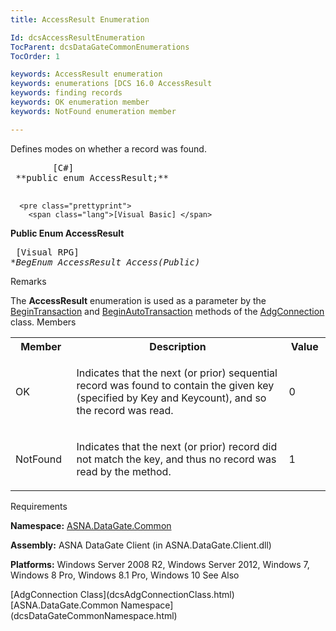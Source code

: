 ```yaml
---
title: AccessResult Enumeration

Id: dcsAccessResultEnumeration
TocParent: dcsDataGateCommonEnumerations
TocOrder: 1

keywords: AccessResult enumeration
keywords: enumerations [DCS 16.0 AccessResult
keywords: finding records
keywords: OK enumeration member
keywords: NotFound enumeration member

---
```


Defines modes on whether a record was found.
<pre class="prettyprint">
        <span class="lang">[C#]</span>
 **public enum AccessResult;** 
      </pre>
      <pre class="prettyprint">
        <span class="lang">[Visual Basic] </span>
 **Public Enum AccessResult** 
      </pre>
      <pre class="prettyprint">
        <span class="lang">[Visual RPG]</span>
 **BegEnum AccessResult Access(*Public)** 
      </pre>

Remarks

The <span> **AccessResult** </span> enumeration is used as a parameter by the [ BeginTransaction](dcsAdgConnectionClassBeginTransactionMethodMain.html) and [ BeginAutoTransaction](dcsAdgConnectionClassBeginAutoTransactionMethodMain.html) methods of the [AdgConnection](dcsAdgConnectionClass.html) class.
Members

<table class="dtTABLE" id="Table3" cellspacing="0">
          <colgroup span="1">
            <col align="center" span="1" width="12%" style="FONT-WEIGHT: bold" />
            <col span="1" width="60%" />
            <col align="center" span="1" width="10%" />
          </colgroup>
          <tr>
            <th colspan="1" rowspan="1">
							Member</th>
            <th colspan="1" rowspan="1">
							Description</th>
            <th colspan="1" rowspan="1">
							Value</th>
          </tr>
          <tr>
            <td colspan="1" rowspan="1">

OK
</td>
            <td colspan="1" rowspan="1">

Indicates that the next (or prior) sequential record was found to contain the given key (specified by Key and Keycount), and so the record was read.
</td>
            <td colspan="1" rowspan="1">

0
</td>
          </tr>
          <tr>
            <td colspan="1" rowspan="1">

NotFound
</td>
            <td colspan="1" rowspan="1">

Indicates that the next (or prior) record did not match the key, and thus no record was read by the method.
</td>
            <td colspan="1" rowspan="1">

1
</td>
          </tr>
</table>

Requirements

**Namespace:** [ASNA.DataGate.Common](dcsDataGateCommonNamespace.html) 

**Assembly:** ASNA DataGate Client (in ASNA.DataGate.Client.dll)

<strong >Platforms:</strong> Windows Server 2008 R2, Windows Server 2012, Windows 7, Windows 8 Pro, Windows 8.1 Pro, Windows 10
See Also

<dl />
      <span>
        [AdgConnection Class](dcsAdgConnectionClass.html)
      </span>
      <br />
      [ASNA.DataGate.Common Namespace](dcsDataGateCommonNamespace.html)

